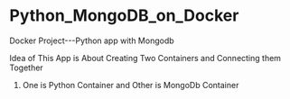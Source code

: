 # Python_MongoDB_on_Docker
Docker Project---Python app with Mongodb

Idea of This App is About Creating Two Containers and Connecting them Together

1. One is Python Container and Other is MongoDb Container
